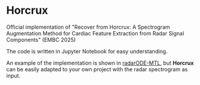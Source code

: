 # Horcrux

Official implementation of "Recover from Horcrux: A Spectrogram Augmentation Method for Cardiac Feature Extraction from Radar Signal Components" (EMBC 2025)

The code is written in Jupyter Notebook for easy understanding.

An example of the implementation is shown in [radarODE-MTL](https://github.com/ZYY0844/radarODE-MTL), but **Horcrux** can be easily adapted to your own project with the radar spectrogram as input.